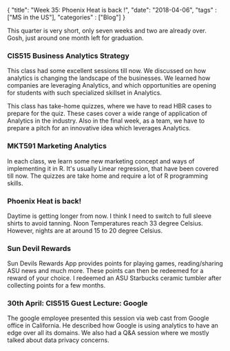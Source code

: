 {
    "title": "Week 35: Phoenix Heat is back !",
    "date": "2018-04-06",
    "tags" : ["MS in the US"],
    "categories" : ["Blog"]
}

This quarter is very short, only seven weeks and two are already over. Gosh, just around one month left for graduation.

###  CIS515 Business Analytics Strategy
This class had some excellent sessions till now. We discussed on how analytics is changing the landscape of the businesses. We learned how companies are leveraging Analytics, and which opportunities are opening for students with such specialized skillset in Analytics.

This class has take-home quizzes, where we have to read HBR cases to prepare for the quiz. These cases cover a wide range of application of Analytics in the industry. Also in the final week, as a team, we have to prepare a pitch for an innovative idea which leverages Analytics.

###  MKT591 Marketing Analytics 

In each class, we learn some new marketing concept and ways of implementing it in R. It's usually Linear regression, that have been covered till now. The quizzes are take home and require a lot of R programming skills.

###  Phoenix Heat is back!

Daytime is getting longer from now. I think I need to switch to full sleeve shirts to avoid tanning. Noon Temperatures reach 33 degree Celsius. However, nights are at around 15  to 20 degree Celsius.

###  Sun Devil Rewards
Sun Devils Rewards App provides points for playing games, reading/sharing ASU news and much more. These points can then be redeemed for a reward of your choice. I redeemed an ASU Starbucks ceramic tumbler after collecting points for a few months.

###  30th April: CIS515 Guest Lecture: Google

The google employee presented this session via web cast from Google office in California. He described how Google is using analytics to have an edge over all its domains. We also had a Q&A session where we mostly talked about data privacy concerns.
